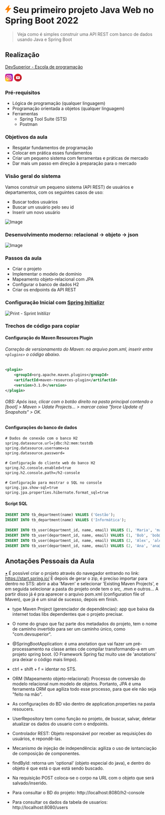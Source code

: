 # ![DevSuperior logo](https://raw.githubusercontent.com/devsuperior/bds-assets/main/ds/devsuperior-logo-small.png) Seu primeiro projeto Java Web no Spring Boot 2022
>  Veja como é simples construir uma API REST com banco de dados usando Java e Spring Boot 

## Realização
[DevSuperior - Escola de programação](https://devsuperior.com.br)

[![DevSuperior no Instagram](https://raw.githubusercontent.com/devsuperior/bds-assets/main/ds/ig-icon.png)](https://instagram.com/devsuperior.ig)
[![DevSuperior no Youtube](https://raw.githubusercontent.com/devsuperior/bds-assets/main/ds/yt-icon.png)](https://youtube.com/devsuperior)

### Pré-requisitos

- Lógica de programação (qualquer linguagem)
- Programação orientada a objetos (qualquer linguagem)
- Ferramentas
  - Spring Tool Suite (STS)
  - Postman

### Objetivos da aula

- Resgatar fundamentos de programação
- Colocar em prática esses fundamentos
- Criar um pequeno sistema com ferramentas e práticas de mercado
- Dar mais um passo em direção à preparação para o mercado

### Visão geral do sistema

Vamos construir um pequeno sistema (API REST) de usuários e departamentos, com os seguintes casos de uso:

- Buscar todos usuários
- Buscar um usuário pelo seu id
- Inserir um novo usuário

![Image](https://raw.githubusercontent.com/devsuperior/java-web-spring-2022/main/img/dominio.png "Modelo conceitual")

### Desenvolvimento moderno: relacional -> objeto -> json

![Image](https://raw.githubusercontent.com/devsuperior/java-web-spring-2022/main/img/objetos.png "Objetos")

### Passos da aula

- Criar o projeto
- Implementar o modelo de domínio
- Mapeamento objeto-relacional com JPA
- Configurar o banco de dados H2
- Criar os endpoints da API REST

### Configuração Inicial com [Spring Initializr](https://start.spring.io/)

![Print - Sprint Initilizr](https://user-images.githubusercontent.com/83969467/149042792-9f302278-5c66-496b-9c7f-587a8da54f16.png)


### Trechos de código para copiar

#### Configuração do Maven Resources Plugin
###### Correção de versionamento do Maven: no arquivo pom.xml, inserir entre `<plugins>` o código abaixo.

```xml
<plugin>
	<groupId>org.apache.maven.plugins</groupId>
	<artifactId>maven-resources-plugin</artifactId>
	<version>3.1.0</version>
</plugin>
```

###### OBS: Após isso, clicar com o botão direito na pasta principal contendo o [boot] > Maven > Udate Projects... > marcar caixa "force Update of Snapshots" > OK.

#### Configurações do banco de dados

```
# Dados de conexão com o banco H2
spring.datasource.url=jdbc:h2:mem:testdb
spring.datasource.username=sa
spring.datasource.password=

# Configuração do cliente web do banco H2
spring.h2.console.enabled=true
spring.h2.console.path=/h2-console

# Configuração para mostrar o SQL no console
spring.jpa.show-sql=true
spring.jpa.properties.hibernate.format_sql=true
```

#### Script SQL

```sql
INSERT INTO tb_department(name) VALUES ('Gestão');
INSERT INTO tb_department(name) VALUES ('Informática');

INSERT INTO tb_user(department_id, name, email) VALUES (1, 'Maria', 'maria@gmail.com');
INSERT INTO tb_user(department_id, name, email) VALUES (1, 'Bob', 'bob@gmail.com');
INSERT INTO tb_user(department_id, name, email) VALUES (2, 'Alex', 'alex@gmail.com');
INSERT INTO tb_user(department_id, name, email) VALUES (2, 'Ana', 'ana@gmail.com');
```

## Anotações Pessoais da Aula

[•](https://#) É possível criar o projeto através do navegador entrando no link: https://start.spring.io/
E depois de gerar o zip, é preciso importar para dentro no STS: abrir a aba 'Maven' e selecionar 'Existing Maven Projects', e em seguida selecionar a pasta do projeto onde tem o src, .mvn e outros... A partir disso já é pra aparecer o arquivo pom.xml (configuration file of Maven), que já é um sinal de sucesso, depois em finish.



- type Maven Project (gerenciador de dependências): app que baixa da internet todas libs dependentes que o projeto precisar.



- O nome do grupo que faz parte dos metadados do projeto, tem o nome de caminho invertido para ser um caminho único, como "com.devsuperior".



- @SpringBootApplication: é uma anotation que vai fazer um pré-processamento na classe antes cde compilar transformando-a em um projeto spring boot. (O Framework Spring faz muito use de 'anotations' pra deixar o código mais limpo).



- ctrl + shift + f = identar no STS.



- ORM (Mapeamento objeto-relacional): Processo de conversão do modelo relacional num modelo de objetos. Portanto, JPA é uma ferramenta ORM que agiliza todo esse processo, para que ele não seja "feito na mão".



- As configurações do BD vão dentro de application.properties na pasta resoucers.



- UserRepository tem como função no projeto, de buscar, salvar, deletar atualizar os dados do usuario com o endpoints.



- Controlador REST: Objeto responsável por receber as requisições do usuários, e repondê-las.



- Mecanismo de injeção de independência: agiliza o uso de isntanciação de composição de componentes.



- findById: retorna um 'optional' (objeto especial do java), e dentro do objeto é que está o que está sendo buscado. 



- Na requisição POST coloca-se o corpo na URL com o objeto que será salvado/inserido.



- Para consultar o BD do projeto: http://localhost:8080/h2-console



- Para consultar os dados da tabela de usuarios: http://localhost:8080/users